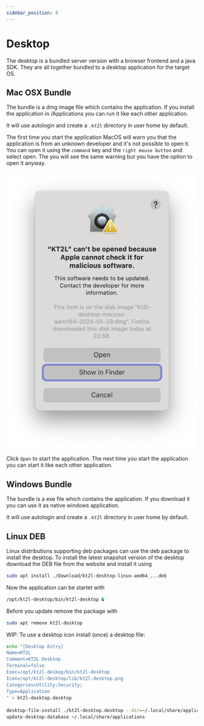 ```yaml
---
sidebar_position: 8
---
```


# Desktop

The desktop is a bundled server version with a browser frontend and a java SDK.
They are all together bundled to a desktop application for the target OS.

## Mac OSX Bundle

The bundle is a dmg image file which contains the application. If you install
the application in /Applications you can run it like each other application.

It will use autologin and create a `.kt2l` directory in user home by default.

The first time you start the application MacOS will warn you that the application
is from an unknown developer and it's not possible to open it. You can open it
using the `command` key and the `right mouse button` and select open. The you
will see the same warning but you have the option to open it anyway.

![MacOSX Warning](macosx-warn-01.png)

Click `Open` to start the application. The next time you start the application you
can start it like each other application.

## Windows Bundle

The bundle is a exe file which contains the application. If you download it
you can use it as native windows application.

It will use autologin and create a `.kt2l` directory in user home by default.

## Linux DEB

Linux distributions supporting deb packages can use the deb package to install the desktop.
To install the latest snapshot version of the desktop download the DEB file from the website and
install it using 

```bash
sudo apt install ./Download/kt2l-desktop-linux-amd64_...deb
```
Now the application can be startet with
```bash
/opt/kt2l-desktop/bin/kt2l-desktop &
```
Before you update remove the package with
```bash
sudo apt remove kt2l-desktop
```

WIP: To use a desktop icon install (once) a desktop file:

```bash
echo "[Desktop Entry]
Name=KT2L
Comment=KT2L Desktop
Terminal=false
Exec=/opt/kt2l-deskop/bin/kt2l-desktop
Icon=/opt/kt2l-desktop/lib/kt2l-desktop.png
Categories=Utility;Security;
Type=Application
" > kt2l-desktop.desktop

desktop-file-install ./kt2l-desktop.desktop --dir=~/.local/share/applications
update-desktop-database ~/.local/share/applications
```

